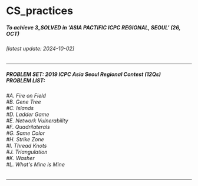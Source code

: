 # CS_practices
##### To achieve 3_SOLVED in 'ASIA PACTIFIC ICPC REGIONAL, SEOUL' (26, OCT)

###### [latest update: 2024-10-02]
----
##### PROBLEM SET: 2019 ICPC Asia Seoul Regional Contest (12Qs) </br>PROBLEM LIST: </br>
###### #A. Fire on Field </br>#B. Gene Tree </br>#C. Islands </br>#D. Ladder Game </br>#E. Network Vulnerability </br>#F. Quadrilaterals </br>#G. Same Color </br>#H. Strike Zone </br>#I. Thread Knots </br>#J. Triangulation </br>#K. Washer </br>#L. What's Mine is Mine
----

